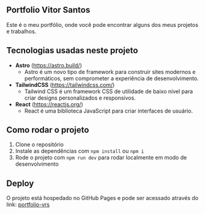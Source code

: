 ## Portfolio Vitor Santos

Este é o meu portfólio, onde você pode encontrar alguns dos meus projetos e trabalhos.

## Tecnologias usadas neste projeto

- **Astro** (https://astro.build/)
  - Astro é um novo tipo de framework para construir sites modernos e performáticos, sem comprometer a experiência de desenvolvimento.
- **TailwindCSS** (https://tailwindcss.com/)
  - Tailwind CSS é um framework CSS de utilidade de baixo nível para criar designs personalizados e responsivos.
- **React** (https://reactjs.org/)
  - React é uma biblioteca JavaScript para criar interfaces de usuário.

## Como rodar o projeto

1. Clone o repositório
2. Instale as dependências com `npm install` ou `npm i`
3. Rode o projeto com `npm run dev` para rodar localmente em modo de desenvolvimento

## Deploy

O projeto está hospedado no GitHub Pages e pode ser acessado através do link: [portfolio-vrs](https://Vitor-rs.github.io/portfolio-vrs)